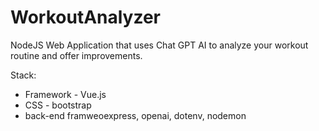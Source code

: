 # WorkoutAnalyzer

NodeJS Web Application that uses Chat GPT AI to analyze your workout routine and offer improvements.

Stack:
- Framework - Vue.js
- CSS - bootstrap
- back-end framweoexpress, openai, dotenv, nodemon
